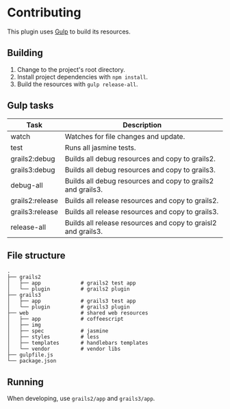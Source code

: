# Contributing

This plugin uses [Gulp](http://gulpjs.com/) to build its resources.

## Building

1. Change to the project's root directory.
1. Install project dependencies with `npm install`.
1. Build the resources with `gulp release-all`.

## Gulp tasks

| Task | Description |
| --- | --- |
| watch   | Watches for file changes and update.|
| test    | Runs all jasmine tests. |
| grails2:debug   | Builds all debug resources and copy to grails2.|
| grails3:debug   | Builds all debug resources and copy to grails3.|
| debug-all       | Builds all debug resources and copy to grails2 and grails3.|
| grails2:release | Builds all release resources and copy to grails2.|
| grails3:release | Builds all release resources and copy to grails3.|
| release-all     | Builds all release resources and copy to graisl2 and grails3.|

## File structure

    .
    ├── grails2
    │   ├── app             # grails2 test app 
    │   └── plugin          # grails2 plugin    
    ├── grails3
    │   ├── app             # grails3 test app
    │   └── plugin          # grails3 plugin
    ├── web                 # shared web resources
    │   ├── app             # coffeescript
    │   ├── img
    │   ├── spec            # jasmine
    │   ├── styles          # less
    │   ├── templates       # handlebars templates
    │   └── vendor          # vendor libs
    ├── gulpfile.js
    └── package.json

## Running

When developing, use `grails2/app` and `grails3/app`.


